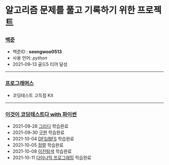 # 알고리즘 문제를 풀고 기록하기 위한 프로젝트

### [백준](https://github.com/seong-wooo/Algorithm_Study/tree/main/%EB%B0%B1%EC%A4%80)
- 백준ID : **seongwoo0513**
- 사용 언어: *python*
- 2021-09-13 골드5 티어 달성

___

### [프로그래머스](https://github.com/seong-wooo/Algorithm_Study/tree/main/%ED%94%84%EB%A1%9C%EA%B7%B8%EB%9E%98%EB%A8%B8%EC%8A%A4)
- 코딩테스트 고득점 Kit

___

### [이것이 코딩테스트다 with 파이썬](https://github.com/seong-wooo/Algorithm_Study/tree/main/%EC%9D%B4%EC%BD%94%ED%85%8C2021)
- 2021-09-28 [그리디](https://github.com/seong-wooo/Algorithm_Study/tree/main/%EC%9D%B4%EC%BD%94%ED%85%8C2021/%EA%B7%B8%EB%A6%AC%EB%94%94) 학습완료
- 2021-09-30 [구현](https://github.com/seong-wooo/Algorithm_Study/tree/main/%EC%9D%B4%EC%BD%94%ED%85%8C2021/%EA%B5%AC%ED%98%84) 학습완료
- 2021-10-04 [DFS/BFS](https://github.com/seong-wooo/Algorithm_Study/tree/main/%EC%9D%B4%EC%BD%94%ED%85%8C2021/DFS_BFS) 학습완료
- 2021-10-05 [정렬](https://github.com/seong-wooo/Algorithm_Study/tree/main/%EC%9D%B4%EC%BD%94%ED%85%8C2021/%EC%A0%95%EB%A0%AC) 학습완료
- 2021-10-08 [이진탐색](https://github.com/seong-wooo/Algorithm_Study/tree/main/%EC%9D%B4%EC%BD%94%ED%85%8C2021/%EC%9D%B4%EC%A7%84%ED%83%90%EC%83%89) 학습완료
- 2021-10-11 [다이나믹 프로그래밍](https://github.com/seong-wooo/Algorithm_Study/tree/main/%EC%9D%B4%EC%BD%94%ED%85%8C2021/%EB%8B%A4%EC%9D%B4%EB%82%98%EB%AF%B9%ED%94%84%EB%A1%9C%EA%B7%B8%EB%9E%98%EB%B0%8D) 학습완료